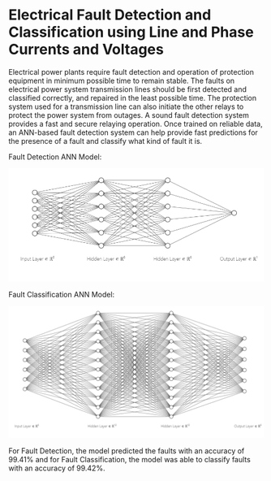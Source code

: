 # Electrical Fault Detection and Classification using Line and Phase Currents and Voltages

Electrical power plants require fault detection and operation of protection equipment in minimum possible time to remain stable. The faults on electrical power system transmission lines should be first detected and classified correctly, and repaired in the least possible time. The protection system used for a transmission line can also initiate the other relays to protect the power system from outages. A sound fault detection system provides a fast and secure relaying operation. Once trained on reliable data, an ANN-based fault detection system can help provide fast predictions for the presence of a fault and classify what kind of fault it is.

Fault Detection ANN Model:

![Fault Detection](https://github.com/IronVenom/Fault-Detection-and-Classification/blob/main/faultdetect.png)


Fault Classification ANN Model:

![Fault Classification](https://github.com/IronVenom/Fault-Detection-and-Classification/blob/main/faultclass.png)

For Fault Detection, the model predicted the faults with an accuracy of 99.41% and for Fault Classification, the model was able to classify faults with an accuracy of 99.42%.

